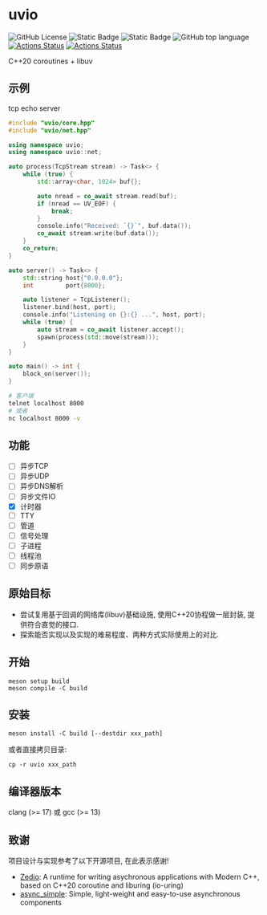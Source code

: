# uvio

![GitHub License](https://img.shields.io/github/license/uchenily/uvio)
![Static Badge](https://img.shields.io/badge/c%2B%2B20-Coroutines-orange)
![Static Badge](https://img.shields.io/badge/standard-c%2B%2B20-blue?logo=cplusplus)
![GitHub top language](https://img.shields.io/github/languages/top/uchenily/uvio)
[![Actions Status](https://github.com/uchenily/uvio/actions/workflows/linux.yaml/badge.svg?branch=main)](https://github.com/uchenily/uvio/actions)
[![Actions Status](https://github.com/uchenily/uvio/actions/workflows/macos.yaml/badge.svg?branch=main)](https://github.com/uchenily/uvio/actions)


C++20 coroutines + libuv

## 示例

tcp echo server

```C++
#include "uvio/core.hpp"
#include "uvio/net.hpp"

using namespace uvio;
using namespace uvio::net;

auto process(TcpStream stream) -> Task<> {
    while (true) {
        std::array<char, 1024> buf{};

        auto nread = co_await stream.read(buf);
        if (nread == UV_EOF) {
            break;
        }
        console.info("Received: `{}`", buf.data());
        co_await stream.write(buf.data());
    }
    co_return;
}

auto server() -> Task<> {
    std::string host{"0.0.0.0"};
    int         port{8000};

    auto listener = TcpListener();
    listener.bind(host, port);
    console.info("Listening on {}:{} ...", host, port);
    while (true) {
        auto stream = co_await listener.accept();
        spawn(process(std::move(stream)));
    }
}

auto main() -> int {
    block_on(server());
}

```

```bash
# 客户端
telnet localhost 8000
# 或者
nc localhost 8000 -v
```

## 功能

- [ ] 异步TCP
- [ ] 异步UDP
- [ ] 异步DNS解析
- [ ] 异步文件IO
- [x] 计时器
- [ ] TTY
- [ ] 管道
- [ ] 信号处理
- [ ] 子进程
- [ ] 线程池
- [ ] 同步原语

## 原始目标

- 尝试复用基于回调的网络库(libuv)基础设施, 使用C++20协程做一层封装, 提供符合直觉的接口.
- 探索能否实现以及实现的难易程度、两种方式实际使用上的对比.

## 开始

```shell
meson setup build
meson compile -C build
```

## 安装

```shell
meson install -C build [--destdir xxx_path]
```

或者直接拷贝目录:

```shell
cp -r uvio xxx_path
```

## 编译器版本

clang (>= 17) 或 gcc (>= 13)

## 致谢

项目设计与实现参考了以下开源项目, 在此表示感谢!

- [Zedio](https://github.com/8sileus/zedio): A runtime for writing asychronous applications with Modern C++, based on C++20 coroutine and liburing (io-uring)
- [async_simple](https://github.com/alibaba/async_simple): Simple, light-weight and easy-to-use asynchronous components
